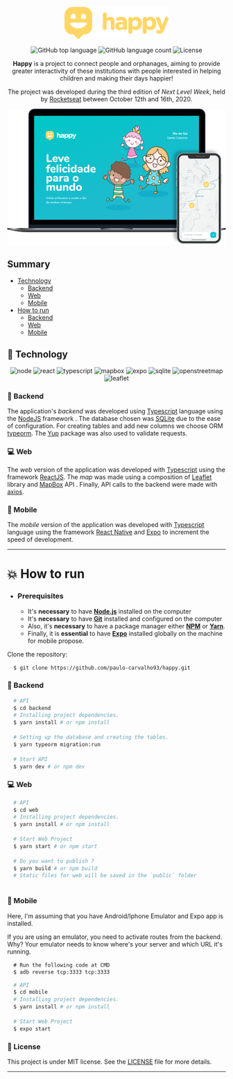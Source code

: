 <div align="center">

<p align="center">
  <img alt="screenshot" src="./.github/assets/logo.png" />
<p>

<p align="center">	
  <img alt="GitHub top language" src="https://img.shields.io/github/languages/top/paulo-carvalho93/happy">
  <img alt="GitHub language count" src="https://img.shields.io/github/languages/count/paulo-carvalho93/happy">
  <img alt="License" src="https://img.shields.io/badge/license-MIT-blue">
  
</p>

**Happy** is a project to connect people and orphanages, aiming to provide greater interactivity of these institutions with people interested in helping children and making their days happier!

The project was developed during the third edition of _Next Level Week_, held by [Rocketseat](https://github.com/Rocketseat) between October 12th and 16th, 2020.

<p align="center">
  <img alt="screenshot" width="650px" src="./.github/assets/happy.png" />
<p>

</div>

## Summary

- [Technology](#rocket-technology)
  - [Backend](#hammer-backend)
  - [Web](#computer-web)
  - [Mobile](#iphone-mobile)
- [How to run](#boom-how-to-run)
  - [Backend](#hammer-backend-1)
  - [Web](#computer-web-1)
  - [Mobile](#iphone-mobile-1)


## :rocket: Technology

<div align="center">

![node](https://img.shields.io/badge/node.js-33933?&logoColor=FFF&style=for-the-badge&logo=node.js)
![react](https://img.shields.io/badge/react-61dafb?&logoColor=000&style=for-the-badge&logo=react)
![typescript](https://img.shields.io/badge/typescript-007acc?&logoColor=FFF&style=for-the-badge&logo=typescript)
![mapbox](https://img.shields.io/badge/mapbox-000?&logoColor=FFF&style=for-the-badge&logo=mapbox)
![expo](https://img.shields.io/badge/expo-000020?&logoColor=FFF&style=for-the-badge&logo=expo)
![sqlite](https://img.shields.io/badge/sqlite-003b57?&logoColor=FFF&style=for-the-badge&logo=sqlite)
![openstreetmap](https://img.shields.io/badge/openstreetmap-7ebc6f?&logoColor=FFF&style=for-the-badge&logo=openstreetmap)
![leaflet](https://img.shields.io/badge/leaflet-199900?&logoColor=FFF&style=for-the-badge&logo=leaflet)

</div>

### :hammer: Backend

The application's _backend_ was developed using [Typescript](https://www.typescriptlang.org/) language using the [NodeJS](https://nodejs.org/en/) framework . The database chosen was [SQLite](https://sqlite.org/index.html) due to the ease of configuration. For creating tables and add new columns we choose ORM [typeorm](https://typeorm.io/#/). The [Yup](https://yarnpkg.com/package/yup) package was also used to validate requests.

### :computer: Web

The _web_ version of the application was developed with [Typescript](https://www.typescriptlang.org/) using the framework [ReactJS](https://reactjs.org/). The _map_ was made using a composition of [Leaflet](https://leafletjs.com/) library and [MapBox](https://www.mapbox.com/) API . Finally, API calls to the backend were made with [axios](https://www.npmjs.com/package/axios).

### :iphone: Mobile

The _mobile_ version of the application was developed with [Typescript](https://www.typescriptlang.org/) language using the framework [React Native](https://reactnative.dev/) and [Expo](https://expo.io/) to increment the speed of development.

---

# :boom: How to run

- ### **Prerequisites**

  - It's **necessary** to have **[Node.js](https://nodejs.org/en/)** installed on the computer
  - It's **necessary** to have **[Git](https://git-scm.com/)** installed and configured on the computer
  - Also, it's **necessary** to have a package manager either **[NPM](https://www.npmjs.com/)** or **[Yarn](https://yarnpkg.com/)**.
  - Finally, it is **essential** to have **[Expo](https://expo.io/)** installed globally on the machine for mobile propose.
  
Clone the repository:

```sh
  $ git clone https://github.com/paulo-carvalho93/happy.git
```

### :hammer: Backend

```sh
  # API
  $ cd backend
  # Installing project dependencies.
  $ yarn install # or npm install
  
  # Setting up the database and creating the tables.
  $ yarn typeorm migration:run

  # Start API
  $ yarn dev # or npm dev

```


### :computer: Web

```sh
  # API
  $ cd web
  # Installing project dependencies.
  $ yarn install # or npm install
  
  # Start Web Project
  $ yarn start # or npm start
  
  # Do you want to publish ?
  $ yarn build # or npm build
  # Static files for web will be saved in the `public` folder
  
```

### :iphone: Mobile


Here, I'm assuming that you have Android/Iphone Emulator and Expo app is installed.

If you are using an emulator, you need to activate routes from the backend. Why?
Your emulator needs to know where's your server and which URL it's running.

```
  # Run the following code at CMD
  $ adb reverse tcp:3333 tcp:3333
```


```sh
  # API
  $ cd mobile
  # Installing project dependencies.
  $ yarn install # or npm install
  
  # Start Web Project
  $ expo start
```


### :memo: License

This project is under MIT license. See the [LICENSE](LICENSE.md) file for more details.

---
